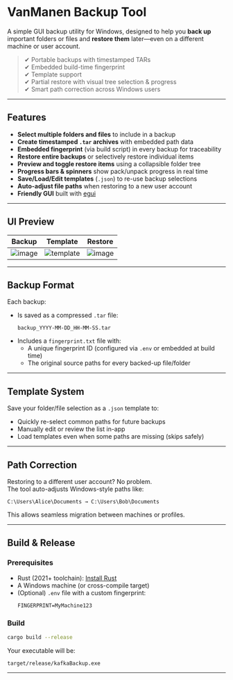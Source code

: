 # VanManen Backup Tool

A simple GUI backup utility for Windows, designed to help you **back up** important folders or files and **restore them** later—even on a different machine or user account.

> ✔ Portable backups with timestamped TARs  
> ✔ Embedded build-time fingerprint  
> ✔ Template support  
> ✔ Partial restore with visual tree selection & progress  
> ✔ Smart path correction across Windows users  

---

## Features

-  **Select multiple folders and files** to include in a backup  
-  **Create timestamped `.tar` archives** with embedded path data  
-  **Embedded fingerprint** (via build script) in every backup for traceability  
-  **Restore entire backups** or selectively restore individual items  
-  **Preview and toggle restore items** using a collapsible folder tree  
-  **Progress bars & spinners** show pack/unpack progress in real time  
-  **Save/Load/Edit templates** (`.json`) to re-use backup selections  
-  **Auto-adjust file paths** when restoring to a new user account  
-  **Friendly GUI** built with [egui](https://github.com/emilk/egui)  

---

## UI Preview

| Backup | Template | Restore |
|--------|---------|---------|
| ![image](https://github.com/user-attachments/assets/778d4407-439c-43df-9857-df10717fcd6d) | ![template](https://github.com/user-attachments/assets/88896958-6b62-453f-973a-81744626b53d) | ![image](https://github.com/user-attachments/assets/6315f889-d01c-450d-a36c-fafbe47e1f6e) |


---

## Backup Format

Each backup:
- Is saved as a compressed `.tar` file:  
  ```
  backup_YYYY-MM-DD_HH-MM-SS.tar
  ```
- Includes a `fingerprint.txt` file with:
  - A unique fingerprint ID (configured via `.env` or embedded at build time)
  - The original source paths for every backed-up file/folder

---

## Template System

Save your folder/file selection as a `.json` template to:
- Quickly re-select common paths for future backups  
- Manually edit or review the list in-app  
- Load templates even when some paths are missing (skips safely)  

---

## Path Correction

Restoring to a different user account? No problem.  
The tool auto-adjusts Windows-style paths like:

```
C:\Users\Alice\Documents → C:\Users\Bob\Documents
```

This allows seamless migration between machines or profiles.

---

## Build & Release

### Prerequisites

- Rust (2021+ toolchain): [Install Rust](https://rustup.rs)  
- A Windows machine (or cross-compile target)  
- (Optional) `.env` file with a custom fingerprint:
  ```env
  FINGERPRINT=MyMachine123
  ```

### Build

```bash
cargo build --release
```

Your executable will be:

```
target/release/kafkaBackup.exe
```

---

